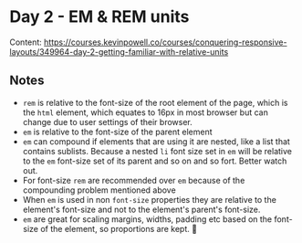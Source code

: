 # Day 2 - EM & REM units

Content: https://courses.kevinpowell.co/courses/conquering-responsive-layouts/349964-day-2-getting-familiar-with-relative-units

## Notes

* `rem` is relative to the font-size of the root element of the page, which is the `html` element, which equates to 16px in most browser but can change due to user settings of their browser.
* `em` is relative to the font-size of the parent element
* `em` can compound if elements that are using it are nested, like a list that contains sublists. Because a nested `li` font size set in `em` will be relative to the `em` font-size set of its parent and so on and so fort. Better watch out.
* For font-size `rem` are recommended over `em` because of the compounding problem mentioned above 
* When `em` is used in non `font-size` properties they are relative to the element's font-size and not to the element's parent's font-size.
* `em` are great for scaling margins, widths, padding etc based on the font-size of the element, so proportions are kept. 💯
